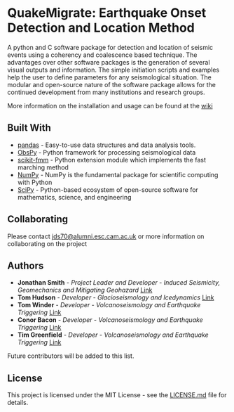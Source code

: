 # QuakeMigrate: Earthquake Onset Detection and Location Method

A python and C software package for detection and location of seismic events using a coherency and coalescence based technique. The advantages over other software packages is the generation of several visual outputs and information. The simple initiation scripts and examples help the user to define parameters for any seismological situation. The modular and open-source nature of the software package allows for the continued development from many institutions and research groups. 

More information on the installation and usage can be found at the [wiki](https://github.com/Ulvetanna/QuakeMigrate/wiki)

## Built With
* [pandas](https://pandas.pydata.org/) - Easy-to-use data structures and data analysis tools.
* [ObsPy](https://github.com/obspy/obspy/wiki) - Python framework for processing seismological data
* [scikit-fmm](https://pythonhosted.org/scikit-fmm/) - Python extension module which implements the fast marching method
* [NumPy](http://www.numpy.org/) - NumPy is the fundamental package for scientific computing with Python
* [SciPy](https://www.scipy.org/) - Python-based ecosystem of open-source software for mathematics, science, and engineering

## Collaborating

Please contact jds70@alumni.esc.cam.ac.uk or more information on collaborating on the project

## Authors

* **Jonathan Smith** - *Project Leader and Developer* - *Induced Seismicity, Geomechanics and Mitigating Geohazard* [Link](https://www.esc.cam.ac.uk/directory/jonathan-smith)
* **Tom Hudson** - *Developer* - *Glacioseismology and Icedynamics* [Link](https://www.esc.cam.ac.uk/directory/tom-s-hudson)
* **Tom Winder** - *Developer* - *Volcanoseismology and Earthquake Triggering* [Link](https://www.esc.cam.ac.uk/directory/tom-winder)
* **Conor Bacon** - *Developer* - *Volcanoseismology and Earthquake Triggering* [Link](https://www.esc.cam.ac.uk/directory/conor-bacon)
* **Tim Greenfield** - *Developer* - *Volcanoseismology and Earthquake Triggering* [Link](https://www.esc.cam.ac.uk/directory/tim-greenfield)

Future contributors will be added to this list.

## License

This project is licensed under the MIT License - see the [LICENSE.md](LICENSE.md) file for details.
